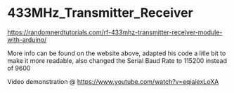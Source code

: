 # 433MHz_Transmitter_Receiver

https://randomnerdtutorials.com/rf-433mhz-transmitter-receiver-module-with-arduino/

More info can be found on the website above, adapted his code a litle bit to make it more readable,
also changed the Serial Baud Rate to 115200 instead of 9600

Video demonstration @ https://www.youtube.com/watch?v=eqiaiexLoXA
